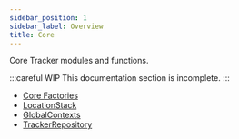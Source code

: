 ```yaml
---
sidebar_position: 1
sidebar_label: Overview
title: Core
---
```


Core Tracker modules and functions.

:::careful WIP
This documentation section is incomplete.
:::

- [Core Factories](/tracking/api-reference/core/coreFactories.md)
- [LocationStack](/tracking/api-reference/core/LocationStack.md)
- [GlobalContexts](/tracking/api-reference/core/GlobalContexts.md)
- [TrackerRepository](/tracking/api-reference/core/TrackerRepository.md)
